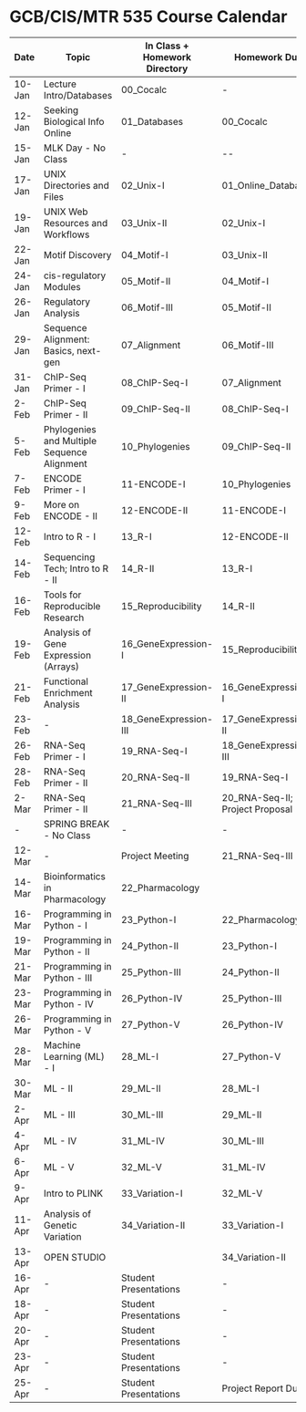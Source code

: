 # GCB/CIS/MTR 535 Course Calendar

| Date   	| Topic                                       	| In Class + Homework Directory    	| Homework Due          	|
|--------	|---------------------------------------------	|----------------------------------	|-----------------------	|
| 10-Jan 	| Lecture Intro/Databases                     	| 00_Cocalc                     	| -                     	|
| 12-Jan 	| Seeking Biological Info Online              	| 01_Databases                     	| 00_Cocalc             	|
| 15-Jan 	| MLK Day - No Class                          	| -                                	| --                    	|
| 17-Jan 	| UNIX Directories and Files                  	| 02_Unix-I                        	| 01_Online_Databases   	|
| 19-Jan 	| UNIX Web Resources and Workflows            	| 03_Unix-II                       	| 02_Unix-I             	|
| 22-Jan 	| Motif Discovery                             	| 04_Motif-I                       	| 03_Unix-II            	|
| 24-Jan 	| cis-regulatory Modules                      	| 05_Motif-II                      	| 04_Motif-I            	|
| 26-Jan 	| Regulatory Analysis                         	| 06_Motif-III                     	| 05_Motif-II           	|
| 29-Jan 	| Sequence Alignment: Basics, next-gen        	| 07_Alignment                     	| 06_Motif-III          	|
| 31-Jan  	| ChIP-Seq Primer - I                         	| 08_ChIP-Seq-I                    	| 07_Alignment          	|
| 2-Feb  	| ChIP-Seq Primer - II                        	| 09_ChIP-Seq-II                   	| 08_ChIP-Seq-I         	|
| 5-Feb  	| Phylogenies and Multiple Sequence Alignment 	| 10_Phylogenies                   	| 09_ChIP-Seq-II        	|
| 7-Feb  	| ENCODE Primer - I                           	| 11-ENCODE-I                      	| 10_Phylogenies        	|
| 9-Feb 	| More on ENCODE - II                         	| 12-ENCODE-II                     	| 11-ENCODE-I           	|
| 12-Feb 	| Intro to R - I                              	| 13_R-I                           	| 12-ENCODE-II          	|
| 14-Feb 	| Sequencing Tech; Intro to R - II            	| 14_R-II                          	| 13_R-I                	|
| 16-Feb 	| Tools for Reproducible Research             	| 15_Reproducibility               	| 14_R-II               	|
| 19-Feb 	| Analysis of Gene Expression (Arrays)        	| 16_GeneExpression-I              	| 15_Reproducibility    	|
| 21-Feb 	| Functional Enrichment Analysis              	| 17_GeneExpression-II             	| 16_GeneExpression-I   	|
| 23-Feb 	| -                                           	| 18_GeneExpression-III            	| 17_GeneExpression-II  	|
| 26-Feb 	| RNA-Seq Primer - I                          	| 19_RNA-Seq-I                     	| 18_GeneExpression-III 	|
| 28-Feb  	| RNA-Seq Primer - II                         	| 20_RNA-Seq-II                    	| 19_RNA-Seq-I          	|
| 2-Mar  	| RNA-Seq Primer - II                         	| 21_RNA-Seq-III                   	| 20_RNA-Seq-II; Project Proposal         	|
| -      	| SPRING BREAK - No Class                     	| -                                	| -                     	|
| 12-Mar 	| -                                           	| Project Meeting                  	| 21_RNA-Seq-III        	|
| 14-Mar 	| Bioinformatics in Pharmacology              	| 22_Pharmacology                  	|                       	|
| 16-Mar 	| Programming in Python - I                   	| 23_Python-I                      	| 22_Pharmacology       	|
| 19-Mar 	| Programming in Python - II                  	| 24_Python-II                     	| 23_Python-I           	|
| 21-Mar 	| Programming in Python - III                 	| 25_Python-III                    	| 24_Python-II          	|
| 23-Mar 	| Programming in Python - IV                  	| 26_Python-IV                     	| 25_Python-III         	|
| 26-Mar 	| Programming in Python - V                   	| 27_Python-V                      	| 26_Python-IV          	|
| 28-Mar 	| Machine Learning (ML) - I                   	| 28_ML-I                          	| 27_Python-V           	|
| 30-Mar 	| ML - II                                     	| 29_ML-II                         	| 28_ML-I               	|
| 2-Apr  	| ML - III                                    	| 30_ML-III                        	| 29_ML-II              	|
| 4-Apr  	| ML - IV                                     	| 31_ML-IV                         	| 30_ML-III             	|
| 6-Apr  	| ML - V                                      	| 32_ML-V                          	| 31_ML-IV              	|
| 9-Apr 	| Intro to PLINK                              	| 33_Variation-I                   	| 32_ML-V               	|
| 11-Apr 	| Analysis of Genetic Variation               	| 34_Variation-II                  	| 33_Variation-I        	|
| 13-Apr 	| OPEN STUDIO                                 	|                                  	| 34_Variation-II       	|
| 16-Apr 	| -                                           	| Student Presentations           	| -                     	|
| 18-Apr 	| -                                           	| Student Presentations            	| -                     	|
| 20-Apr 	| -                                           	| Student Presentations            	| -                     	|
| 23-Apr 	| -                                           	| Student Presentations            	| -                     	|
| 25-Apr 	| -                                           	| Student Presentations            	| Project Report Due    	|
